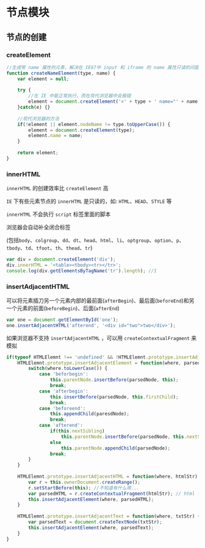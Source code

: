 # 节点模块

## 节点的创建

### createElement

```javascript
//生成带 name 属性的元素，解决在 IE67中 input 和 iframe 的 name 属性只读的问题
function createNameElement(type, name) {
    var element = null;
    
    try {
        //在 IE 中能正常执行，而在现代浏览器中会报错
        element = document.createElement('<' + type + ' name="' + name + '">');
    }catch(e) {}
    
    //现代浏览器的方法
    if(!element || element.nodeName != type.toUpperCase()) {
        element = document.createElement(type);
        element.name = name;
    }
    
    return element;
}
```

### innerHTML

`innerHTML` 的创建效率比 `createElement` 高

`IE` 下有些元素节点的 `innerHTML` 是只读的，如: `HTML`、`HEAD`、`STYLE` 等

`innerHTML` 不会执行 `script` 标签里面的脚本

浏览器会自动补全闭合标签 

(包括`body`、`colgroup`、`dd`、`dt`、`head`、`html`、`li`、`optgroup`、`option`、`p`、`tbody`、`td`、`tfoot`、`th`、`thead`、`tr`)

```javascript
var div = document.createElement('div');
div.innerHTML = '<table><tbody><tr></tr>';
console.log(div.getElementsByTagName('tr').length); //1
```

### insertAdjacentHTML

可以将元素插刀另一个元素内部的最前面(`afterBegin`)、最后面(`beforeEnd`)和另一个元素的前面(`beforeBegin`)、后面(`afterEnd`)

```javascript
var one = document.getElementById('one'); 
one.insertAdjacentHTML('afterend', '<div id="two">two</div>');
```

如果浏览器不支持 `insertAdjacentHTML` ，可以用 `createContextualFragment` 来模拟

```javascript
if(typeof HTMLElemnt !== 'undefined' && !HTMLElemnt.prototype.insertAdjacentElement) {
    HTMLElemnt.prototype.insertAdjacentElement = function(where, parsedNode) {
        switch(where.toLowerCase()) {
            case 'beforbegin':
                this.parentNode.insertBefore(parsedNode, this);
                break;
            case 'afterbegin':
                this.insertBefore(parsedNode, this.firstChild);
                break;
            case 'beforeend':
                this.appendChild(paresdNode);
                break;
            case 'afterend':
                if(this.nextSibling)
                    this.parentNode.insertBefore(parsedNode, this.nextSibling);
                else
                    this.parentNode.appendChild(parsedNode);
                break;
        }
    }
    
    HTMLElemnt.prototype.insertAdjacentHTML = function(where, htmlStr) {
        var r = this.ownerDocument.createRange();
        r.setStartBefore(this); //不知道有什么用...
        var parsedHTML = r.createContextualFragment(htmlStr); // html 字符串 生成 文档片段 DocumentFragment
        this.insertAdjacentElement(where, parsedHTML);
    }
    
    HTMLElemnt.prototype.insertAdjacentText = function(where, txtStr) {
        var parsedText = document.createTextNode(txtStr);
        this.insertAdjacentElement(where, parsedText);
    }
}

```



   